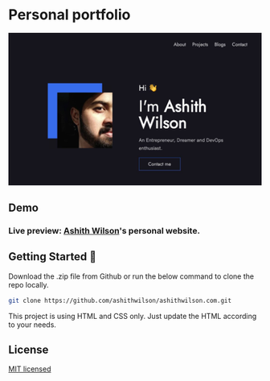 # Personal portfolio

<p align="center">
  <img alt="screenshot of AshithWilson.com" src="./docs/static/images/ashithwilson.com-preview.jpg">
</p>

## Demo

### Live preview: [Ashith Wilson](https://ashithwilson.com)'s personal website.

## Getting Started 🚀

Download the .zip file from Github or run the below command to clone the repo locally.

```bash
git clone https://github.com/ashithwilson/ashithwilson.com.git
```

This project is using HTML and CSS only. Just update the HTML according to your needs.

## License

[MIT licensed](http://opensource.org/licenses/MIT)
